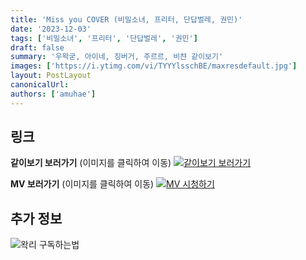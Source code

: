 ```yaml
---
title: 'Miss you COVER (비밀소녀, 프리터, 단답벌레, 권민)'
date: '2023-12-03'
tags: ['비밀소녀', '프리터', '단답벌레', '권민']
draft: false
summary: '우왁굳, 아이네, 징버거, 주르르, 비챤 같이보기'
images: ['https://i.ytimg.com/vi/TYYYlsschBE/maxresdefault.jpg']
layout: PostLayout
canonicalUrl:
authors: ['amuhae']
---
```


## 링크

**같이보기 보러가기** (이미지를 클릭하여 이동)
[![같이보기 보러가기](../static/images/logo.png)](https://cafe.naver.com/steamindiegame/13878038)

**MV 보러가기** (이미지를 클릭하여 이동)
[![MV 시청하기](https://i.ytimg.com/vi/TYYYlsschBE/maxresdefault.jpg)](https://youtu.be/TYYYlsschBE?si=crMv7-D5GbLwjD3F)

## 추가 정보

![왁리 구독하는법](../static/images/sub.gif)
